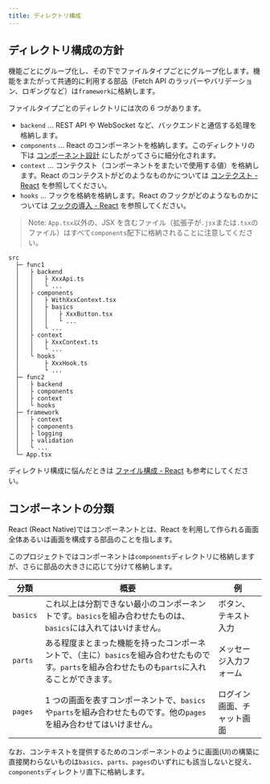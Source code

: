 ```yaml
---
title: ディレクトリ構成
---
```


## ディレクトリ構成の方針

機能ごとにグループ化し、その下でファイルタイプごとにグループ化します。機能をまたがって共通的に利用する部品（Fetch API のラッパーやバリデーション、ロギングなど）は`framework`に格納します。

ファイルタイプごとのディレクトリには次の 6 つがあります。

- `backend` ... REST API や WebSocket など、バックエンドと通信する処理を格納します。
- `components` ... React のコンポーネントを格納します。このディレクトリの下は [コンポーネント設計](#コンポーネント設計) にしたがってさらに細分化されます。
- `context` ... コンテクスト（コンポーネントをまたいで使用する値）を格納します。React のコンテクストがどのようなものかについては [コンテクスト - React](https://ja.reactjs.org/docs/context.html) を参照してください。
- `hooks` ... フックを格納を格納します。React のフックがどのようなものかについては [フックの導入 - React](https://ja.reactjs.org/docs/hooks-intro.html) を参照してください。

> Note: `App.tsx`以外の、JSX を含むファイル（拡張子が`.jsx`または`.tsx`のファイル）はすべて`components`配下に格納されることに注意してください。

```
src
  ├─ func1
  │   ├ backend
  │   │   ├ XxxApi.ts
  │   │   └ ...
  │   ├ components
  │   │   ├ WithXxxContext.tsx
  │   │   ├ basics
  │   │   │   ├ XxxButton.tsx
  │   │   │   └ ...
  │   │   └ ...
  │   ├ context
  │   │   ├ XxxContext.ts
  │   │   └ ...
  │   └ hooks
  │       ├ XxxHook.ts
  │       └ ...
  ├─ func2
  │   ├ backend
  │   ├ components
  │   ├ context
  │   └ hooks
  ├─ framework
  │   ├ context
  │   ├ components
  │   ├ logging
  │   ├ validation
  │   └ ...
  └─ App.tsx
```

ディレクトリ構成に悩んだときは [ファイル構成 - React](https://ja.reactjs.org/docs/faq-structure.html) も参考にしてください。

## コンポーネントの分類

React (React Native)ではコンポーネントとは、React を利用して作られる画面全体あるいは画面を構成する部品のことを指します。

このプロジェクトではコンポーネントは`components`ディレクトリに格納しますが、さらに部品の大きさに応じて分けて格納します。

| 分類     | 概要                                                                                                                                               | 例                         |
| -------- | -------------------------------------------------------------------------------------------------------------------------------------------------- | -------------------------- |
| `basics` | これ以上は分割できない最小のコンポーネントです。`basics`を組み合わせたものは、`basics`には入れてはいけません。                                     | ボタン、テキスト入力       |
| `parts`  | ある程度まとまった機能を持ったコンポーネントで、（主に）`basics`を組み合わせたものです。`parts`を組み合わせたものも`parts`に入れることができます。 | メッセージ入力フォーム     |
| `pages`  | 1 つの画面を表すコンポーネントで、`basics`や`parts`を組み合わせたものです。他の`pages`を組み合わせてはいけません。                                 | ログイン画面、チャット画面 |

なお、コンテキストを提供するためのコンポーネントのように画面(UI)の構築に直接関わらないものは`basics`、`parts`、`pages`のいずれにも該当しないと捉え、`components`ディレクトリ直下に格納します。

